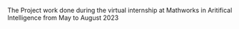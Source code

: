 The Project work done during the virtual internship at Mathworks in Aritifical Intelligence from May to August 2023 
